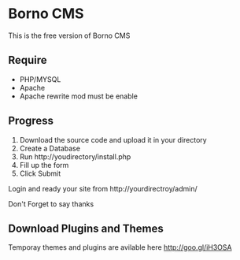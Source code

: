 Borno CMS
================

This is the free version of Borno CMS



Require
-------------
<ul>
  <li>PHP/MYSQL</li>
  <li>Apache</li>
  <li>Apache rewrite mod must be enable</li>
</ul>



Progress
---------------
1. Download the source code and upload it in your directory
2. Create a Database
3. Run http://youdirectory/install.php
4. Fill up the form
5. Click Submit



Login and ready your site from 
http://yourdirectroy/admin/



Don't Forget to say thanks


Download Plugins and Themes
---------------
Temporay themes and plugins are avilable here
http://goo.gl/iH3OSA
